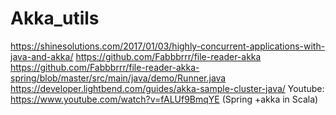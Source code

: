 # Akka_utils

https://shinesolutions.com/2017/01/03/highly-concurrent-applications-with-java-and-akka/
https://github.com/Fabbbrrr/file-reader-akka
https://github.com/Fabbbrrr/file-reader-akka-spring/blob/master/src/main/java/demo/Runner.java
https://developer.lightbend.com/guides/akka-sample-cluster-java/
Youtube: https://www.youtube.com/watch?v=fALUf9BmqYE (Spring +akka in Scala)
